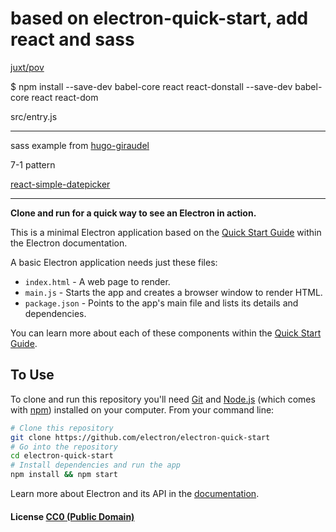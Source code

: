 # based on electron-quick-start, add react and sass
[juxt/pov](http://www.juxt.com/pov/thoughts/building-native-desktop-apps-with-web-tech)

$ npm install --save-dev babel-core react react-donstall --save-dev babel-core react react-dom

src/entry.js


---
sass example from [hugo-giraudel](http://hugogiraudel.com/2015/06/18/styling-react-components-in-sass/)

7-1 pattern

[react-simple-datepicker](https://github.com/davidkpiano/react-simple-datepicker)


---

**Clone and run for a quick way to see an Electron in action.**

This is a minimal Electron application based on the [Quick Start Guide](http://electron.atom.io/docs/latest/tutorial/quick-start) within the Electron documentation.

A basic Electron application needs just these files:

- `index.html` - A web page to render.
- `main.js` - Starts the app and creates a browser window to render HTML.
- `package.json` - Points to the app's main file and lists its details and dependencies.

You can learn more about each of these components within the [Quick Start Guide](http://electron.atom.io/docs/latest/tutorial/quick-start).

## To Use

To clone and run this repository you'll need [Git](https://git-scm.com) and [Node.js](https://nodejs.org/en/download/) (which comes with [npm](http://npmjs.com)) installed on your computer. From your command line:

```bash
# Clone this repository
git clone https://github.com/electron/electron-quick-start
# Go into the repository
cd electron-quick-start
# Install dependencies and run the app
npm install && npm start
```

Learn more about Electron and its API in the [documentation](http://electron.atom.io/docs/latest).

#### License [CC0 (Public Domain)](LICENSE.md)
